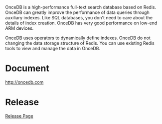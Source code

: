 OnceDB is a high-performance full-text search database based on Redis. OnceDB can greatly improve the performance of data queries through auxiliary indexes. Like SQL databases, you don't need to care about the details of index creation. OnceDB has very good performance on low-end ARM devices.

OnceDB uses operators to dynamically define indexes. OnceDB do not changing the data storage structure of Redis. You can use existing Redis tools to view and manage the data in OnceDB.

# Document

http://oncedb.com


# Release

[Release Page](https://github.com/OnceDoc/OnceDB/releases)

